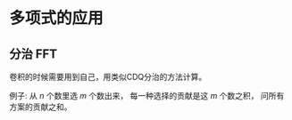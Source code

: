 # 多项式的应用

## 分治 FFT

卷积的时候需要用到自己，用类似CDQ分治的方法计算。

例子: 从 $n$ 个数里选 $m$ 个数出来， 每一种选择的贡献是这 $m$ 个数之积， 问所有方案的贡献之和。